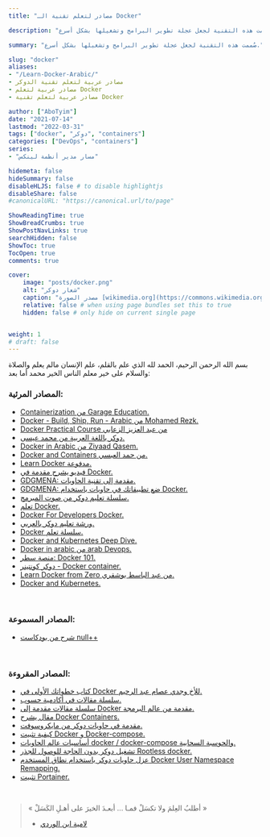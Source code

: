 ```yaml
---
title: "مصادر لتعلم تقنية الـ Docker"

description: "صُممت هذه التقنية لجعل عجلة تطوير البرامج وتشغيلها بشكل أسرع."

summary: "صُممت هذه التقنية لجعل عجلة تطوير البرامج وتشغيلها بشكل أسرع."

slug: "docker"
aliases: 
- "/Learn-Docker-Arabic/"
- مصادر عربية لتعلم تقنية الدوكر
- مصادر عربية لتعلم Docker
- مصادر عربية لتعلم تقنية Docker

author: ["AboTyim"]
date: "2021-07-14"
lastmod: "2022-03-31"
tags: ["docker", "دوكر", "containers"]
categories: ["DevOps", "containers"]
series: 
- "مسار مدير أنظمة لينكس"

hidemeta: false
hideSummary: false
disableHLJS: false # to disable highlightjs
disableShare: false
#canonicalURL: "https://canonical.url/to/page"

ShowReadingTime: true
ShowBreadCrumbs: true
ShowPostNavLinks: true
searchHidden: false
ShowToc: true
TocOpen: true
comments: true

cover:
    image: "posts/docker.png"
    alt: "شعار دوكر"
    caption: "مصدر الصورة [wikimedia.org](https://commons.wikimedia.org/wiki/File:Docker_(container_engine)_logo.png)"
    relative: false # when using page bundles set this to true
    hidden: false # only hide on current single page


weight: 1
# draft: false
---
```




بسم الله الرحمن الرحيم، الحمد لله الذي علم بالقلم، علم الإنسان مالم يعلم والصلاة والسلام على خير معلم الناس الخير محمد أما بعد:



### المصادر المرئية:

- [Containerization من Garage Education.](https://www.youtube.com/playlist?list=PLxNoJq6k39G8zg-t26bV-JGLokr0mgNKk)
- [Docker - Build, Ship, Run - Arabic من Mohamed Rezk.](https://www.youtube.com/playlist?list=PLcWvtt1Kdxjdbz8JzGdR5wgsTfx9Mo4Ei)
- [Docker Practical Course من عبد العزيز الزعابي ](https://www.youtube.com/playlist?list=PLXgJ7cArk9uTER4dTdOxbryfx-cz6YkoA)
- [دوكر باللغة العربية من محمد عيسى.](https://www.youtube.com/playlist?list=PLMYF6NkLrdN-vRESJh6XOEaLudHS8chDC)
- [Docker in Arabic من Ziyaad Qasem.](https://www.youtube.com/watch?v=ZYVdPnqpdUc&list=PLCsn73jgrZ7fQOGpnb_KY3ackH9LUjFtC)
- [Docker and Containers من حمد العبسي.](https://www.youtube.com/playlist?list=PL_fM3hPRoGFalxKLBVQc1uASZH5BfbMRj)
- [Learn Docker مدفوعة.](https://www.udemy.com/course/docker-ar/)
- [فيديو يشرح مقدمة في Docker.](https://www.youtube.com/watch?v=nQ6tflsf0aU)
- [GDGMENA: مقدمة إلى تقنية الحاويات.](https://www.youtube.com/watch?v=wRl4Zzpcblk)
- [GDGMENA: ضع تطبيقاتك في حاويات باستخدام Docker.](https://www.youtube.com/watch?v=-N3Ob7hHUD4)
- [سلسلة تعليم دوكر من صوت المبرمج.](https://www.youtube.com/playlist?list=PL_vMoUyBr3srNzFgQXbAjcxMfb-JpRyIN)
- [تعلم Docker.](https://www.youtube.com/playlist?list=PLfDx4cQoUNOY76BQBReTszByDaUiOEhC7)
- [Docker For Developers Docker.](https://www.youtube.com/playlist?list=PLdYYj2XLw5Bmx7lN1flO4eXGGyieUkfBa)
- [ورشة تعليم دوكر بالعربي.](https://www.youtube.com/watch?v=oxRjGqjUXFA)
- [Docker سلسلة تعلم.](https://www.youtube.com/playlist?list=PLX1bW_GeBRhDkTf_jbdvBbkHs2LCWVeXZ)
- [Docker and Kubernetes Deep Dive.](https://www.youtube.com/playlist?list=PLDz4D4ch3hrP_HAqTQjPayqmRDv4mLTgN)
- [Docker in arabic من arab Devops.](https://www.youtube.com/playlist?list=PLRUBR7bRwCwHyFFxVwIpjkKlon2u_KM5V)
- [منصة سطر: Docker 101.](https://satr.codes/courses/FdteTVpysF/view)
- [دوكر كونتينر - Docker container.](https://www.youtube.com/playlist?list=PLs4DLoAA60YgWBrEu4v9mtIWUYYVsYNnC)
- [Learn Docker from Zero من عبد الباسط بوشقري.](https://www.youtube.com/playlist?list=PLnFytj01OW2hTyfcAibo-6DjMGzsiDEMH)
- [Docker and Kubernetes.](https://www.youtube.com/watch?v=PrusdhS2lmo)

<br>

### المصادر المسموعة:

- [شرح من بودكاست null++](https://nullplus.plus/episodes/episode5-docker-intro-quick-tips)

<br>

### المصادر المقروءة:

- [كتاب خطواتك الأولى في Docker للأخ وجدي عصام عبد الرحيم.](https://informatic-ar.com/%D8%AE%D8%B7%D9%88%D8%A7%D8%AA%D9%83-%D8%A7%D9%84%D8%A3%D9%88%D9%84%D9%89-%D9%81%D9%8A-%D8%AF%D9%88%D9%83%D8%B1/)
- [سلسلة مقالات في أكادمية حسوب.](https://academy.hsoub.com/devops/cloud-computing/docker/)
- [سلسلة مقالات مقدمة إلى Docker مقدمة من عالم البرمجة.](https://3alam.pro/3mmarg97/series/introduction-to-docker)
- [مقال يشرح Docker Containers.](https://www.r1sk.net/docker-containers/)
- [مقدمة في حاويات دوكر من مايكروسوفت.](https://docs.microsoft.com/ar-sa/learn/modules/intro-to-docker-containers/)
- [كيفية تثبيت Docker و Docker-compose.](https://discourse.aosus.org/t/topic/2223)
- [أساسيات عالم الحاويات docker / docker-compose والحوسبة السحابية.](https://discourse.aosus.org/t/topic/2332)
- [تشغيل دوكر بدون الحاجة للوصول للجذر Rootless docker.](https://discourse.aosus.org/t/topic/2228)
- [عزل حاويات دوكر باستخدام نطاق المستخدم Docker User Namespace Remapping.](https://discourse.aosus.org/t/topic/2253)
- [تثبيت Portainer.](https://discourse.aosus.org/t/topic/2346)

<br>

> « أطلبُ العِلمَ ولا تكسَلْ فمـا ... أبعـدَ الخيرَ على أهـلِ الكَسَلْ »
>
> * [لامية ابن الوردي](https://www.youtube.com/watch?v=CzGfuo-k6Q4)